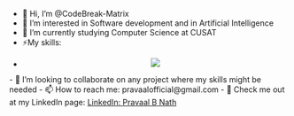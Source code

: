 - 👋 Hi, I’m @CodeBreak-Matrix
- 👀 I’m interested in Software development and in Artificial Intelligence
- 🌱 I’m currently studying Computer Science at CUSAT
- ⚡My skills:
- <p align="center">
  <a href="https://skillicons.dev">
    <img src="https://skillicons.dev/icons?i=c,cpp,java,py,opencv,mysql,visualstudio,windows,linkedin,html&perline=5" />
  </a>
</p>
- 💞️ I’m looking to collaborate on any project where my skills might be needed
- 📫 How to reach me: pravaalofficial@gmail.com
- 💼 Check me out at my LinkedIn page: <a href=https://www.linkedin.com/in/pvlbnath-cdbk999/>LinkedIn: Pravaal B Nath</a>

<!---
CodeBreak-Matrix/CodeBreak-Matrix is a ✨ special ✨ repository because its `README.md` (this file) appears on your GitHub profile.
You can click the Preview link to take a look at your changes.
--->
